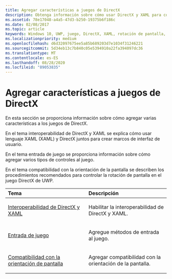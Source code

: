 ```yaml
---
title: Agregar características a juegos de DirectX
description: Obtenga información sobre cómo usar DirectX y XAML para compilar interfaces de interfaz de usuario, agregar controles y controlar la rotación de pantalla en los juegos de DirectX.
ms.assetid: 78e17048-a4a5-47d3-b250-19375b6f186c
ms.date: 02/08/2017
ms.topic: article
keywords: Windows 10, UWP, juego, DirectX, XAML, rotación de pantalla, entrada
ms.localizationpriority: medium
ms.openlocfilehash: d6d32097675ee5a85b689203d7e1034f31246221
ms.sourcegitcommit: 5d34eb13c7b840c05e5394910a22fa394097dc36
ms.translationtype: MT
ms.contentlocale: es-ES
ms.lasthandoff: 08/28/2020
ms.locfileid: "89053835"
---
```

# <a name="add-features-to-directx-games"></a>Agregar características a juegos de DirectX

En esta sección se proporciona información sobre cómo agregar varias características a los juegos de DirectX.

En el tema interoperabilidad de DirectX y XAML se explica cómo usar lenguaje XAML (XAML) y DirectX juntos para crear marcos de interfaz de usuario.

En el tema entrada de juego se proporciona información sobre cómo agregar varios tipos de controles al juego.

En el tema compatibilidad con la orientación de la pantalla se describen los procedimientos recomendados para controlar la rotación de pantalla en el juego DirectX de UWP.

<table>
<colgroup>
<col width="50%" />
<col width="50%" />
</colgroup>
<thead>
<tr class="header">
<th align="left">Tema</th>
<th align="left">Descripción</th>
</tr>
</thead>
<tbody>
<tr class="odd">
<td align="left"><p><a href="directx-and-xaml-interop.md">Interoperabilidad de DirectX y XAML</a></p></td>
<td align="left"><p>Habilitar la interoperabilidad de DirectX y XAML.</p></td>
</tr>
<tr class="even">
<td align="left"><p><a href="directx-game-input.md">Entrada de juego</a></p></td>
<td align="left"><p>Agregue métodos de entrada al juego.</p></td>
</tr>
<tr class="odd">
<td align="left"><p><a href="supporting-screen-rotation-directx-and-cpp.md">Compatibilidad con la orientación de pantalla</a></p></td>
<td align="left"><p>Agregar compatibilidad con la orientación de la pantalla.</p></td>
</tr>
</tbody>
</table>